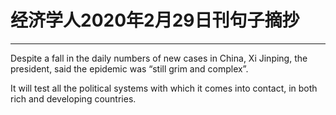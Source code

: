 # **经济学人2020年2月29日刊句子摘抄**
---

Despite a fall in the daily numbers of new cases in China, Xi Jinping, the president, said the epidemic was “still grim and complex”.

It will test all the political systems with which it comes into contact, in both rich and developing countries.

